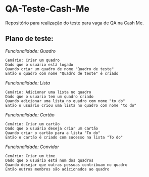 # QA-Teste-Cash-Me
Repositório para realização do teste para vaga de QA na Cash Me.

## Plano de teste:

*Funcionalidade: Quadro*
```
Cenário: Criar um quadro
Dado que o usuário está logado
Quando criar um quadro de nome "Quadro de teste"
Então o quadro com nome "Quadro de teste" é criado

```

*Funcionalidade: Lista*

```
Cenário: Adicionar uma lista no quadro
Dado que o usuario tem um quadro criado 
Quando adicionar uma lista no quadro com nome "to do"
Então o usuário criou uma lista no quadro com nome "to do"

```
*Funcionalidade: Cartão*

```
Cenário: Criar um cartão
Dado que o usuário deseja criar um cartão 
Quando criar o cartão para a lista "To do"
Então o cartão é criado com sucesso na lista "To do" 

```

*Funcionalidade: Convidar*

```
Cenário: Criar um time
Dado que o usuário está num dos quadros
Quando desejar que outras pessoas contribuam no quadro
Então outros membros são adicionados ao quadro

```


